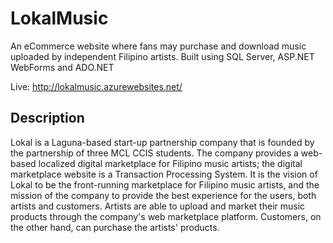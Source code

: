 # LokalMusic
An eCommerce website where fans may purchase and download music uploaded by independent Filipino artists. Built using SQL Server, ASP.NET WebForms and ADO.NET

Live: http://lokalmusic.azurewebsites.net/

## Description

Lokal is a Laguna-based start-up partnership company that is founded by the partnership of three MCL CCIS students. The company provides a web-based localized digital marketplace for Filipino music artists; the digital marketplace website is a Transaction Processing System. It is the vision of Lokal to be the front-running marketplace for Filipino music artists, and the mission of the company to provide the best experience for the users, both artists and customers. Artists are able to upload and market their music products through the company's web marketplace platform. Customers, on the other hand, can purchase the artists' products. 
